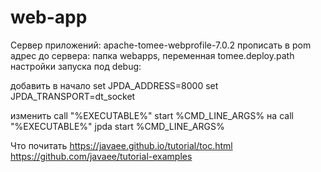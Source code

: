 # web-app

Сервер приложений: apache-tomee-webprofile-7.0.2
прописать в pom адрес до сервера: папка webapps, переменная tomee.deploy.path
 настройки запуска под debug:

 добавить в начало
 set JPDA_ADDRESS=8000
 set JPDA_TRANSPORT=dt_socket

 изменить
 call "%EXECUTABLE%" start %CMD_LINE_ARGS%
 на
 call "%EXECUTABLE%" jpda start %CMD_LINE_ARGS%


 Что почитать
    https://javaee.github.io/tutorial/toc.html
    https://github.com/javaee/tutorial-examples